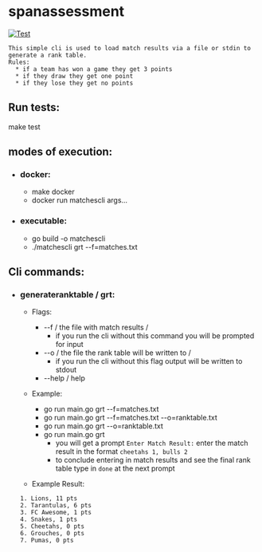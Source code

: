# spanassessment

[![Test](https://github.com/davebehr1/spanassessment/actions/workflows/test.yml/badge.svg?branch=master)](https://github.com/davebehr1/spanassessment/actions/workflows/test.yml)


```
This simple cli is used to load match results via a file or stdin to generate a rank table.
Rules:
  * if a team has won a game they get 3 points
  * if they draw they get one point
  * if they lose they get no points
```

## Run tests:
  make test
  
## modes of execution:
  * ### docker:
    * make docker
    * docker run matchescli args...
 * ### executable:
    * go build -o matchescli
    * ./matchescli grt --f=matches.txt

## Cli commands:

*   ### generateranktable / grt:
     *  Flags:
        * --f / the file with match results / 
          * if you run the cli without this command you will be prompted for input
        * --o / the file the rank table will be written to / 
          * if you run the cli without this flag output will be written to stdout
        * --help / help
     
     *   Example:
           *  go run main.go grt --f=matches.txt
           *  go run main.go grt --f=matches.txt --o=ranktable.txt
           *  go run main.go grt --o=ranktable.txt
           *  go run main.go grt
              * you will get a prompt ```Enter Match Result:``` enter the match result in the format ```cheetahs 1, bulls 2```
              * to conclude entering in match results and see the final rank table type in ```done``` at the next prompt
     * Example Result:
     ```
     1. Lions, 11 pts 
     2. Tarantulas, 6 pts 
     3. FC Awesome, 1 pts 
     4. Snakes, 1 pts 
     5. Cheetahs, 0 pts 
     6. Grouches, 0 pts 
     7. Pumas, 0 pts 
     ```
